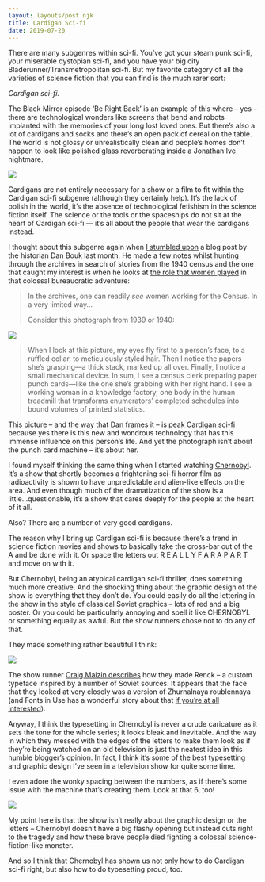 ```yaml
---
layout: layouts/post.njk
title: Cardigan Sci-fi
date: 2019-07-20
---
```


There are many subgenres within sci-fi. You’ve got your steam punk sci-fi, your miserable dystopian sci-fi, and you have your big city Bladerunner/Transmetropolitan sci-fi. But my favorite category of all the varieties of science fiction that you can find is the much rarer sort:

_Cardigan sci-fi._

The Black Mirror episode ‘Be Right Back’ is an example of this where – yes – there are technological wonders like screens that bend and robots implanted with the memories of your long lost loved ones. But there’s also a lot of cardigans and socks and there’s an open pack of cereal on the table. The world is not glossy or unrealistically clean and people’s homes don’t happen to look like polished glass reverberating inside a Jonathan Ive nightmare.

![](https://buttondown.s3.us-west-2.amazonaws.com/images/943f3fbb-e4d2-4a84-81d4-ecf28355f840.png)

Cardigans are not entirely necessary for a show or a film to fit within the Cardigan sci-fi subgenre (although they certainly help). It’s the lack of polish in the world, it’s the absence of technological fetishism in the science fiction itself. The science or the tools or the spaceships do not sit at the heart of Cardigan sci-fi — it’s all about the people that wear the cardigans instead.

I thought about this subgenre again when [I stumbled upon](https://www.robinrendle.com/notes/census-stories) a blog post by the historian Dan Bouk last month. He made a few notes whilst hunting through the archives in search of stories from the 1940 census and the one that caught my interest is when he looks at [the role that women played](https://censusstories.us/2018/08/11/foudray.html) in that colossal bureaucratic adventure:

> In the archives, one can readily _see_ women working for the Census. In a very limited way…
>
> Consider this photograph from 1939 or 1940:

![](https://buttondown.s3.us-west-2.amazonaws.com/images/6cb2768e-8869-46ae-b8f8-65767f06468c.jpg)

> When I look at this picture, my eyes fly first to a person’s face, to a ruffled collar, to meticulously styled hair. Then I notice the papers she’s grasping—a thick stack, marked up all over. Finally, I notice a small mechanical device. In sum, I see a census clerk preparing paper punch cards—like the one she’s grabbing with her right hand. I see a working woman in a knowledge factory, one body in the human treadmill that transforms enumerators’ completed schedules into bound volumes of printed statistics.

This picture – and the way that Dan frames it – is peak Cardigan sci-fi because yes there is this new and wondrous technology that has this immense influence on this person’s life. And yet the photograph isn’t about the punch card machine – it’s about her.

I found myself thinking the same thing when I started watching [Chernobyl](https://www.youtube.com/watch?v=s9APLXM9Ei8). It’s a show that shortly becomes a frightening sci-fi horror film as radioactivity is shown to have unpredictable and alien-like effects on the area. And even though much of the dramatization of the show is a little...questionable, it’s a show that cares deeply for the people at the heart of it all.

Also? There are a number of very good cardigans.

The reason why I bring up Cardigan sci-fi is because there’s a trend in science fiction movies and shows to basically take the cross-bar out of the A and be done with it. Or space the letters out R E A L L Y F A R A P A R T and move on with it.

But Chernobyl, being an atypical cardigan sci-fi thriller, does something much more creative. And the shocking thing about the graphic design of the show is everything that they don’t do. You could easily do all the lettering in the show in the style of classical Soviet graphics – lots of red and a big poster. Or you could be particularly annoying and spell it like CHEЯNOBYL or something equally as awful. But the show runners chose not to do any of that.

They made something rather beautiful I think:

![](https://buttondown.s3.us-west-2.amazonaws.com/images/cc09f0dd-f9db-4067-ad9e-91a0b8134311.jpg)

The show runner [Craig Maizin describes](http://scriptnotes.net/401-you-got-verve) how they made Renck – a custom typeface inspired by a number of Soviet sources. It appears that the face that they looked at very closely was a version of Zhurnalnaya roublennaya (and Fonts in Use has a wonderful story about that [if you’re at all interested](https://fontsinuse.com/uses/12774/zhurnalnaya-roublennaya-a-poor-man-s-futura)).

Anyway, I think the typesetting in Chernobyl is never a crude caricature as it sets the tone for the whole series; it looks bleak and inevitable. And the way in which they messed with the edges of the letters to make them look as if they’re being watched on an old television is just the neatest idea in this humble blogger’s opinion. In fact, I think it’s some of the best typesetting and graphic design I’ve seen in a television show for quite some time.

I even adore the wonky spacing between the numbers, as if there’s some issue with the machine that’s creating them. Look at that 6, too!

![](https://buttondown.s3.us-west-2.amazonaws.com/images/83dd8eef-12f9-443d-b752-d9c33145dc58.png)

My point here is that the show isn’t really about the graphic design or the letters – Chernobyl doesn’t have a big flashy opening but instead cuts right to the tragedy and how these brave people died fighting a colossal science-fiction-like monster.

And so I think that Chernobyl has shown us not only how to do Cardigan sci-fi right, but also how to do typesetting proud, too.
